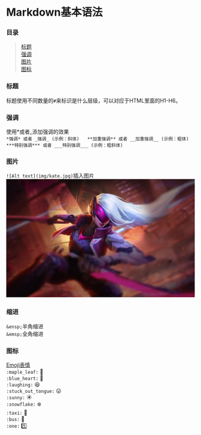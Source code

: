 # Markdown基本语法  

  ### 目录    
  > [标题](#title)  
  > [强调](#strong)  
  > [图片](#img)  
  > [图标](#icon)  

### 标题  <b id="title"></b>  
标题使用不同数量的`#`来标识是什么层级，可以对应于HTML里面的H1-H6。  

### 强调  <b id="strong"></b>  
使用*或者_添加强调的效果  
`
*强调* 或者 _强调_ (示例：斜体)  
**加重强调** 或者 __加重强调__ (示例：粗体)  
***特别强调*** 或者 ___特别强调___ (示例：粗斜体)  
`

### 图片   <b id="img"></b>  
`![Alt text](img/kate.jpg)`插入图片  
![kate](img/kate.jpg)  

### 缩进  
`&ensp;`半角缩进   
`&emsp;`全角缩进 

### 图标 <b id="icon"></b>  
 [Emoji表情](https://github.com/guodongxiaren/README/blob/master/emoji.md?tdsourcetag=s_pctim_aiomsg)  
`:maple_leaf:` :maple_leaf:    
`:blue_heart:` :blue_heart:  
`:laughing:` :laughing:  
`:stuck_out_tongue:` :stuck_out_tongue:  
`:sunny:` :sunny:  
`:snowflake:` :snowflake:  
`:taxi:` :taxi:  
`:bus:` :bus:  
`:one:` :one:
